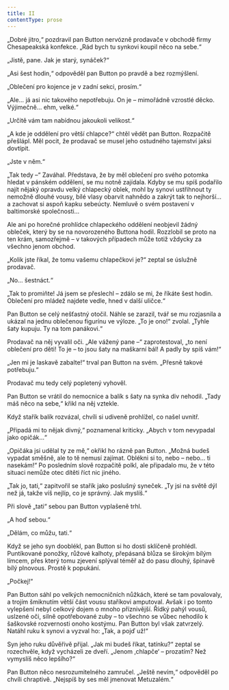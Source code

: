 ```yaml
---
title: II
contentType: prose
---
```


„Dobré jitro,“ pozdravil pan Button nervózně prodavače v obchodě firmy Chesapeakská konfekce. „Rád bych tu synkovi koupil něco na sebe.“

  

„Jistě, pane. Jak je starý, synáček?“

„Asi šest hodin,“ odpověděl pan Button po pravdě a bez rozmýšlení.

„Oblečení pro kojence je v zadní sekci, prosím.“

„Ale… já asi nic takového nepotřebuju. On je – mimořádně vzrostlé děcko. Výjimečně… ehm, velké.“

„Určitě vám tam nabídnou jakoukoli velikost.“

„A kde je oddělení pro větší chlapce?“ chtěl vědět pan Button. Rozpačitě přešlápl. Měl pocit, že prodavač se musel jeho ostudného tajemství jaksi dovtípit.

„Jste v něm.“

„Tak tedy –“ Zaváhal. Představa, že by měl oblečení pro svého potomka hledat v pánském oddělení, se mu notně zajídala. Kdyby se mu spíš podařilo najít nějaký opravdu velký chlapecký oblek, mohl by synovi ustřihnout ty nemožně dlouhé vousy, bílé vlasy obarvit nahnědo a zakrýt tak to nejhorší… a zachovat si aspoň kapku sebeúcty. Nemluvě o svém postavení v baltimorské společnosti…

Ale ani po horečné prohlídce chlapeckého oddělení neobjevil žádný obleček, který by se na novorozeného Buttona hodil. Rozzlobil se proto na ten krám, samozřejmě – v takových případech může totiž vždycky za všechno jenom obchod.

„Kolik jste říkal, že tomu vašemu chlapečkovi je?“ zeptal se úslužně prodavač.

„No… šestnáct.“

„Tak to promiňte! Já jsem se přeslechl – zdálo se mi, že říkáte šest hodin. Oblečení pro mládež najdete vedle, hned v další uličce.“

Pan Button se celý nešťastný otočil. Náhle se zarazil, tvář se mu rozjasnila a ukázal na jednu oblečenou figurínu ve výloze. „To je ono!“ zvolal. „Tyhle šaty kupuju. Ty na tom panákovi.“

Prodavač na něj vyvalil oči. „Ale vážený pane –“ zaprotestoval, „to není oblečení pro děti! To je – to jsou šaty na maškarní bál! A padly by spíš vám!“

„Jen mi je laskavě zabalte!“ trval pan Button na svém. „Přesně takové potřebuju.“

Prodavač mu tedy celý popletený vyhověl.

Pan Button se vrátil do nemocnice a balík s šaty na synka div nehodil. „Tady máš něco na sebe,“ křikl na něj vztekle.

Když stařík balík rozvázal, chvíli si udiveně prohlížel, co našel uvnitř.

„Připadá mi to nějak divný,“ poznamenal kriticky. „Abych v tom nevypadal jako opičák…“

„Opičáka jsi udělal ty ze mě,“ okřikl ho rázně pan Button. „Možná budeš vypadat směšně, ale to tě nemusí zajímat. Oblékni si to, nebo – nebo… ti nasekám!“ Po posledním slově rozpačitě polkl, ale připadalo mu, že v této situaci nemůže otec dítěti říct nic jiného.

„Tak jo, tati,“ zapitvořil se stařík jako poslušný syneček. „Ty jsi na světě dýl než já, takže víš nejlíp, co je správný. Jak myslíš.“

Při slově „tati“ sebou pan Button vyplašeně trhl.

„A hoď sebou.“

„Dělám, co můžu, tati.“

Když se jeho syn dooblékl, pan Button si ho dosti sklíčeně prohlédl. Puntíkované ponožky, růžové kalhoty, přepásaná blůza se širokým bílým límcem, přes který tomu zjevení splýval téměř až do pasu dlouhý, špinavě bílý plnovous. Prostě k popukání.

„Počkej!“

Pan Button sáhl po velkých nemocničních nůžkách, které se tam povalovaly, a trojím šmiknutím větší část vousu staříkovi amputoval. Avšak i po tomto vylepšení nebyl celkový dojem o mnoho příznivější. Řídký pahýl vousů, uslzené oči, silně opotřebované zuby – to všechno se vůbec nehodilo k šaškovské rozvernosti onoho kostýmu. Pan Button byl však zatvrzelý. Natáhl ruku k synovi a vyzval ho: „Tak, a pojď už!“

Syn jeho ruku důvěřivě přijal. „Jak mi budeš říkat, tatínku?“ zeptal se rozechvěle, když vycházeli ze dveří. „Jenom ‚chlapče‘ – prozatím? Než vymyslíš něco lepšího?“

Pan Button něco nesrozumitelného zamručel. „Ještě nevím,“ odpověděl po chvíli chraptivě. „Nejspíš by ses měl jmenovat Metuzalém.“
